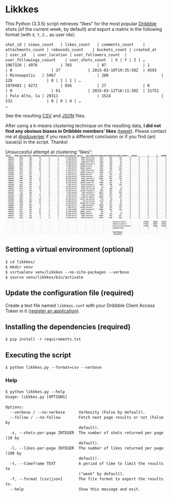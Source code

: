 Likkkes
=======

This Python (3.3.5) script retrieves “likes” for the most popular [Dribbble](https://dribbble.com/) shots (of the current week, by default) and export a matrix in the following format (with `X`, `Y`, `Z`… as user ids):

	shot_id	| views_count	| likes_count	| comments_count	| attachments_count	| rebounds_count	| buckets_count	| created_at			| user_id	| user_location	| user_followers_count	| user_followings_coount	| user_shots_count	| X	| Y	| Z	| …
	1967328	| 4976			| 765			| 87				| 1					| 0					| 37			| 2015-03-10T19:35:58Z	| 4593		| Minneapolis	| 5967					| 208						| 128				| 0	| 1	| 1	| …
	1970483	| 4272			| 656			| 27				| 0					| 0					| 61			| 2015-03-12T16:11:30Z	| 31752		| Palo Alto, Ca	| 29311					| 1524						| 532				| 0	| 0	| 0	| …
	…

See the resulting [CSV](https://github.com/gduverger/likkkes/blob/master/likkkes.csv) and [JSON](https://github.com/gduverger/likkkes/blob/master/likkkes.json) files.

After using a k-means clustering technique on the resulting data, **I did not find any obvious biases in Dribbble members' likes** ([tweet](https://twitter.com/gduverger/status/577174550061948930)). Please contact me at [@gduverger](https://twitter.com/gduverger) if you reach a different conclusion or if you find (an) issue(s) in the script. Thanks!

Unsuccesful attempt at clustering “likes”:
![K-means clustering](https://github.com/gduverger/likkkes/blob/master/likkkes.png)

Setting a virtual environment (optional)
----------------------------------------

	$ cd likkkes/
	$ mkdir venv
	$ virtualenv venv/likkkes --no-site-packages --verbose
	$ source venv/likkkes/bin/activate

Update the configuration file (required)
---------------------------------------

Create a text file named `likkkes.conf` with your Dribbble Client Access Token in it ([register an application](https://dribbble.com/account/applications/new)).

Installing the dependencies (required)
--------------------------------------

	$ pip install -r requirements.txt

Executing the script
--------------------

	$ python likkkes.py --format=csv --verbose

### Help

	$ python likkkes.py --help
	Usage: likkkes.py [OPTIONS]

	Options:
	  --verbose / --no-verbose      Verbosity (False by default).
	  --follow / --no-follow        Fetch next page results or not (False by
	                                default).
	  -s, --shots-per-page INTEGER  The number of shots returned per page (10 by
	                                default).
	  -l, --likes-per-page INTEGER  The number of likes returned per page (100 by
	                                default).
	  -t, --timeframe TEXT          A period of time to limit the results to
	                                ("week" by default).
	  -f, --format [csv|json]       The file format to export the results to.
	  --help                        Show this message and exit.
